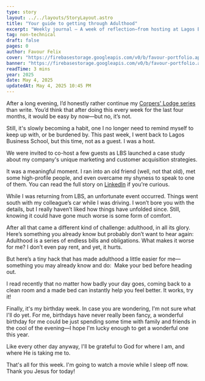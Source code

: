 ```yaml
---
type: story
layout: ../../layouts/StoryLayout.astro
title: "Your guide to getting through Adulthood"
excerpt: "Weekly journal – A week of reflection—from hosting at Lagos Business School to car trouble, adulthood stress, and finding joy from the chaos in small routines."
tag: non-technical
draft: false
pages: 0
author: Favour Felix
cover: "https://firebasestorage.googleapis.com/v0/b/favour-portfolio.appspot.com/o/stories%2Fadulthood-blog.jpeg?alt=media&token=57c470fe-dd7f-4d2b-83a3-7c7f37d4cbe0"
banner: "https://firebasestorage.googleapis.com/v0/b/favour-portfolio.appspot.com/o/stories%2Fadulthood-blog.jpeg?alt=media&token=57c470fe-dd7f-4d2b-83a3-7c7f37d4cbe0"
readTime: 3 mins
year: 2025
date: May 4, 2025
updatedAt: May 4, 2025 10:45 PM
---
```


After a long evening, I’d honestly rather continue my [Corpers' Lodge series](https://youtu.be/JkSvMgR_cXg?si=9Ag2VD42Sr3hDzso&t=1670) than write. You’d think that after doing this every week for the last four months, it would be easy by now—but no, it’s not. 

Still, it's slowly becoming a habit, one I no longer need to remind myself to keep up with, or be burdened by. This past week, I went back to Lagos Business School, but this time, not as a guest. I was a host.  

We were invited to co-host a few guests as LBS launched a case study about my company's unique marketing and customer acquisition strategies.

It was a meaningful moment. I ran into an old friend (well, not that old), met some high-profile people, and even overcame my shyness to speak to one of them. You can read the full story on [LinkedIn](https://www.linkedin.com/posts/favourfelix_one-of-the-fascinating-things-about-working-activity-7323673819624214528-4G6d) if you're curious.

While I was returning from LBS, an unfortunate event occurred. Things went south with my colleague’s car while I was driving. I won’t bore you with the details, but I really haven’t liked how things have unfolded since. Still, knowing it could have gone much worse is some form of comfort.

After all that came a different kind of challenge: adulthood, in all its glory. Here’s something you already know but probably don’t want to hear again: Adulthood is a series of endless bills and obligations. What makes it worse for me? I don’t even pay rent, and yet, it hurts.

But here’s a tiny hack that has made adulthood a little easier for me—something you may already know and do:  Make your bed before heading out.

I read recently that no matter how badly your day goes, coming back to a clean room and a made bed can instantly help you feel better. It works, try it!

Finally, it's my birthday week. In case you are wondering, I'm not sure what I'll do yet. For me, birthdays have never really been fancy, a wonderful birthday for me could be just spending some time with family and friends in the cool of the evening—I hope I'm lucky enough to get a wonderful one this year.

Like every other day anyway, I'll be grateful to God for where I am, and where He is taking me to.

That's all for this week. I'm going to watch a movie while I sleep off now. Thank you Jesus for today!
